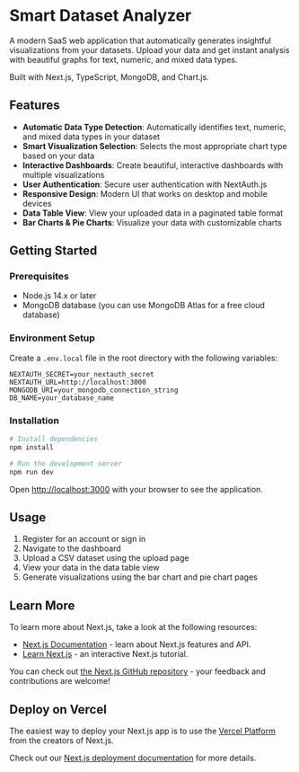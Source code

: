 # Smart Dataset Analyzer

A modern SaaS web application that automatically generates insightful visualizations from your datasets. Upload your data and get instant analysis with beautiful graphs for text, numeric, and mixed data types.

Built with Next.js, TypeScript, MongoDB, and Chart.js.

## Features

- **Automatic Data Type Detection**: Automatically identifies text, numeric, and mixed data types in your dataset
- **Smart Visualization Selection**: Selects the most appropriate chart type based on your data
- **Interactive Dashboards**: Create beautiful, interactive dashboards with multiple visualizations
- **User Authentication**: Secure user authentication with NextAuth.js
- **Responsive Design**: Modern UI that works on desktop and mobile devices
- **Data Table View**: View your uploaded data in a paginated table format
- **Bar Charts & Pie Charts**: Visualize your data with customizable charts

## Getting Started

### Prerequisites

- Node.js 14.x or later
- MongoDB database (you can use MongoDB Atlas for a free cloud database)

### Environment Setup

Create a `.env.local` file in the root directory with the following variables:

```
NEXTAUTH_SECRET=your_nextauth_secret
NEXTAUTH_URL=http://localhost:3000
MONGODB_URI=your_mongodb_connection_string
DB_NAME=your_database_name
```

### Installation

```bash
# Install dependencies
npm install

# Run the development server
npm run dev
```

Open [http://localhost:3000](http://localhost:3000) with your browser to see the application.

## Usage

1. Register for an account or sign in
2. Navigate to the dashboard
3. Upload a CSV dataset using the upload page
4. View your data in the data table view
5. Generate visualizations using the bar chart and pie chart pages

## Learn More

To learn more about Next.js, take a look at the following resources:

- [Next.js Documentation](https://nextjs.org/docs) - learn about Next.js features and API.
- [Learn Next.js](https://nextjs.org/learn) - an interactive Next.js tutorial.

You can check out [the Next.js GitHub repository](https://github.com/vercel/next.js) - your feedback and contributions are welcome!

## Deploy on Vercel

The easiest way to deploy your Next.js app is to use the [Vercel Platform](https://vercel.com/new?utm_medium=default-template&filter=next.js&utm_source=create-next-app&utm_campaign=create-next-app-readme) from the creators of Next.js.

Check out our [Next.js deployment documentation](https://nextjs.org/docs/app/building-your-application/deploying) for more details.
